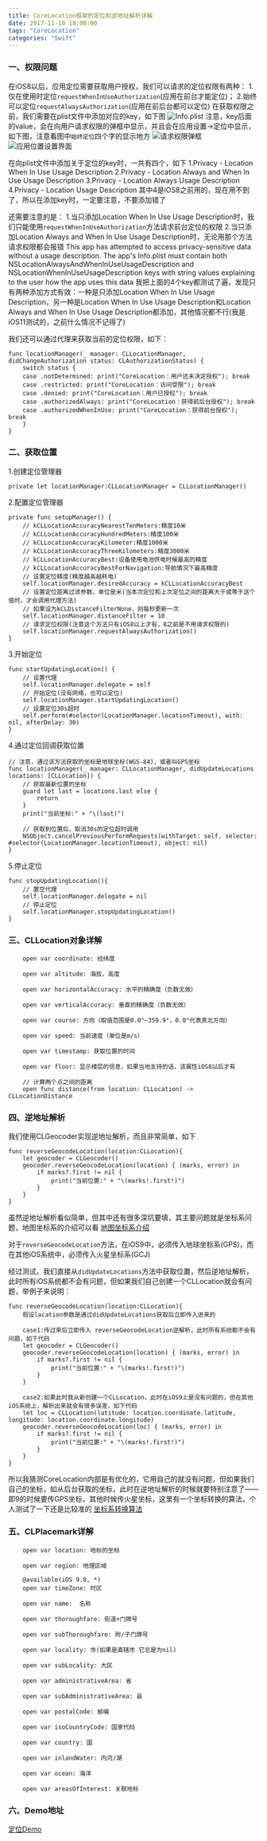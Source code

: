 ```yaml
---
title: CoreLocation框架的定位和逆地址解析详解
date: 2017-11-10 18:00:00
tags: "CoreLocation"
categories: "Swift"
---
```


### 一、权限问题
在iOS8以后，应用定位需要获取用户授权，我们可以请求的定位权限有两种：
1.仅在使用时定位`requestWhenInUseAuthorization`(应用在前台才能定位)；
2.始终可以定位`requestAlwaysAuthorization`(应用在前后台都可以定位)
在获取权限之前，我们需要在plist文件中添加对应的key，如下图
![Info.plist](http://upload-images.jianshu.io/upload_images/1258499-73ffc9fa2a57b318.png?imageMogr2/auto-orient/strip%7CimageView2/2/w/1240)
注意，key后面的value，会在向用户请求权限的弹框中显示，并且会在应用设置->定位中显示，如下图，注意看图中`始终定位`四个字的显示地方
![请求权限弹框](http://upload-images.jianshu.io/upload_images/1258499-8a5e7064deac3b15.png?imageMogr2/auto-orient/strip%7CimageView2/2/w/1240)
![应用位置设置界面](http://upload-images.jianshu.io/upload_images/1258499-addfd3af7a88a951.png?imageMogr2/auto-orient/strip%7CimageView2/2/w/1240)

在向plist文件中添加关于定位的key时，一共有四个，如下
1.Privacy - Location When In Use Usage Description
2.Privacy - Location Always and When In Use Usage Description
3.Privacy - Location Always Usage Description
4.Privacy - Location Usage Description
其中4是iOS8之前用的，现在用不到了，所以在添加key时，一定要注意，不要添加错了

还需要注意的是：
1.当只添加Location When In Use Usage Description时，我们只能使用`requestWhenInUseAuthorization`方法请求前台定位的权限
2.当只添加Location Always and When In Use Usage Description时，无论用那个方法请求权限都会报错
This app has attempted to access privacy-sensitive data without a usage description. The app's Info.plist must contain both NSLocationAlwaysAndWhenInUseUsageDescription and NSLocationWhenInUseUsageDescription keys with string values explaining to the user how the app uses this data
我把上面的4个key都测试了遍，发现只有两种添加方式有效：一种是只添加Location When In Use Usage Description，另一种是Location When In Use Usage Description和Location Always and When In Use Usage Description都添加，其他情况都不行(我是iOS11测试的，之前什么情况不记得了)

我们还可以通过代理来获取当前的定位权限，如下：
```
func locationManager(_ manager: CLLocationManager, didChangeAuthorization status: CLAuthorizationStatus) {
    switch status {
    case .notDetermined: print("CoreLocation：用户还未决定授权"); break
    case .restricted: print("CoreLocation：访问受限"); break
    case .denied: print("CoreLocation：用户已授权"); break
    case .authorizedAlways: print("CoreLocation：获得前后台授权"); break
    case .authorizedWhenInUse: print("CoreLocation：获得前台授权"); break
    }
}
```

### 二、获取位置
1.创建定位管理器
```
private let locationManager:CLLocationManager = CLLocationManager()
```
2.配置定位管理器
```
private func setupManager() {
    // kCLLocationAccuracyNearestTenMeters:精度10米  
    // kCLLocationAccuracyHundredMeters:精度100米  
    // kCLLocationAccuracyKilometer:精度1000米  
    // kCLLocationAccuracyThreeKilometers:精度3000米  
    // kCLLocationAccuracyBest:设备使用电池供电时候最高的精度  
    // kCLLocationAccuracyBestForNavigation:导航情况下最高精度
    // 设置定位精度(精度越高越耗电)
    self.locationManager.desiredAccuracy = kCLLocationAccuracyBest
    // 设置定位距离过滤参数，单位是米(当本次定位和上次定位之间的距离大于或等于这个值时，才会调用代理方法) 
    // 如果设为kCLDistanceFilterNone，则每秒更新一次
    self.locationManager.distanceFilter = 10
    // 请求定位权限(注意这个方法只有iOS8以上才有，8之前是不用请求权限的)
    self.locationManager.requestAlwaysAuthorization() 
}
```
3.开始定位
```
func startUpdatingLocation() {
    // 设置代理
    self.locationManager.delegate = self
    // 开始定位(没有网络，也可以定位)
    self.locationManager.startUpdatingLocation()
    // 设置定位30s超时
    self.perform(#selector(LocationManager.locationTimeout), with: nil, afterDelay: 30)
}
```
4.通过定位回调获取位置
```
// 注意，通过该方法获取的坐标是地球坐标(WGS-84)，或者叫GPS坐标
func locationManager(_ manager: CLLocationManager, didUpdateLocations locations: [CLLocation]) {
    // 获取最新位置的坐标
    guard let last = locations.last else {
        return
    }
    print("当前坐标:" + "\(last)")
        
    // 获取到位置后，取消30s的定位超时调用
    NSObject.cancelPreviousPerformRequests(withTarget: self, selector: #selector(LocationManager.locationTimeout), object: nil)
}
```
5.停止定位
```
func stopUpdatingLocation(){
    // 置空代理
    self.locationManager.delegate = nil
    // 停止定位
    self.locationManager.stopUpdatingLocation()
}
```

### 三、CLLocation对象详解
```
    open var coordinate: 经纬度

    open var altitude: 海拔，高度

    open var horizontalAccuracy: 水平的精确度（负数无效）

    open var verticalAccuracy: 垂直的精确度（负数无效）

    open var course: 方向（取值范围是0.0°~359.9°，0.0°代表真北方向）

    open var speed: 当前速度（单位是m/s）

    open var timestamp: 获取位置的时间

    open var floor: 显示楼层的信息，如果当地支持的话，该属性iOS8以后才有

    // 计算两个点之间的距离
    open func distance(from location: CLLocation) -> CLLocationDistance
```

### 四、逆地址解析
我们使用CLGeocoder实现逆地址解析，而且非常简单，如下
```
func reverseGeocodeLocation(location:CLLocation){
    let geocoder = CLGeocoder()
    geocoder.reverseGeocodeLocation(location) { (marks, error) in
        if marks?.first != nil {
            print("当前位置:" + "\(marks!.first!)")
        }
    }
}
```
虽然逆地址解析看似简单，但其中还有很多深坑要填，其主要问题就是坐标系问题，地图坐标系的介绍可以看 [地图坐标系介绍](http://www.cnblogs.com/milkmap/p/3768379.html)

对于`reverseGeocodeLocation`方法，在iOS9中，必须传入地球坐标系(GPS)，而在其他iOS系统中，必须传入火星坐标系(GCJ)

经过测试，我们直接从`didUpdateLocations`方法中获取位置，然后逆地址解析，此时所有iOS系统都不会有问题，但如果我们自己创建一个CLLocation就会有问题，举例子来说明：
```
func reverseGeocodeLocation(location:CLLocation){
    假设lacation参数是通过didUpdateLocations获取后立即传入进来的

    case1:传过来后立即传入 reverseGeocodeLocation逆解析，此时所有系统都不会有问题，如下代码
    let geocoder = CLGeocoder()
    geocoder.reverseGeocodeLocation(location) { (marks, error) in
        if marks?.first != nil {
            print("当前位置:" + "\(marks!.first!)")
        }
    }

    case2:如果此时我从新创建一个CLLocation，此时在iOS9上是没有问题的，但在其他iOS系统上，解析出来就会有很多误差，如下代码
    let loc = CLLocation(latitude: location.coordinate.latitude, longitude: location.coordinate.longitude)
    geocoder.reverseGeocodeLocation(loc) { (marks, error) in
        if marks?.first != nil {
            print("当前位置:" + "\(marks!.first!)")
        }
    }
}
```
所以我猜测CoreLocation内部是有优化的，它用自己的就没有问题，但如果我们自己的坐标，如从后台获取的坐标，此时在逆地址解析的时候就要特别注意了——即9的时候要传GPS坐标，其他时候传火星坐标，这里有一个坐标转换的算法，个人测试了一下还是比较准的 [坐标系转换算法](http://dijkst.github.io/blog/2013/08/09/zhong-guo-di-tu-zuo-biao-pian-yi-suan-fa-zheng-li/)

### 五、CLPlacemark详解
```
    open var location: 地标的坐标

    open var region: 地理区域

    @available(iOS 9.0, *)
    open var timeZone: 时区

    open var name:  名称

    open var thoroughfare: 街道+门牌号

    open var subThoroughfare: 附/子门牌号

    open var locality: 市(如果是直辖市 它总是为nil)

    open var subLocality: 大区

    open var administrativeArea: 省

    open var subAdministrativeArea: 县

    open var postalCode: 邮编

    open var isoCountryCode: 国家代码

    open var country: 国

    open var inlandWater: 内河/湖

    open var ocean: 海洋

    open var areasOfInterest: 关联地标
```
### 六、Demo地址
[定位Demo](https://github.com/cdcyd/CCLocation)
